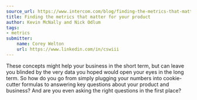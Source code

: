 ```yaml
---
source_url: https://www.intercom.com/blog/finding-the-metrics-that-matter-for-your-product/
title: Finding the metrics that matter for your product
author: Kevin McNally and Nick Odlum
tags:
- metrics
submitter:
    name: Corey Welton
    url: https://www.linkedin.com/in/cswiii
---
```


These concepts might help your business in the short term, but can leave you blinded by the very data you hoped would open your eyes in the long term. So how do you go from simply plugging your numbers into cookie-cutter formulas to answering key questions about your product and business? And are you even asking the right questions in the first place?
